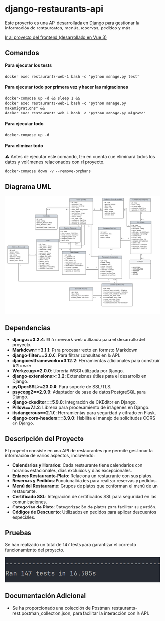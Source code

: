 # django-restaurants-api

Este proyecto es una API desarrollada en Django para gestionar la información de restaurantes, menús, reservas, pedidos y más.

[Ir al proyecto del frontend (desarrollado en Vue 3)](https://github.com/Madirex/vue_restaurants_front/)

## Comandos

#### Para ejecutar los tests

    docker exec restaurants-web-1 bash -c "python manage.py test"

#### Para ejecutar todo por primera vez y hacer las migraciones

    docker-compose up -d && sleep 1 &&
    docker exec restaurants-web-1 bash -c "python manage.py makemigrations" &&
    docker exec restaurants-web-1 bash -c "python manage.py migrate"

#### Para ejecutar todo
    
    docker-compose up -d

#### Para eliminar todo

⚠️ Antes de ejecutar este comando, ten en cuenta que eliminará todos los datos y volúmenes relacionados con el proyecto.

    docker-compose down -v --remove-orphans


## Diagrama UML
![Tests](/images/UML.png)

## Dependencias

- **django==3.2.4**: El framework web utilizado para el desarrollo del proyecto.
- **Markdown==3.1.1**: Para procesar texto en formato Markdown.
- **django-filter==2.0.0**: Para filtrar consultas en la API.
- **djangorestframework==3.12.2**: Herramientas adicionales para construir APIs web.
- **Werkzeug>=2.0.0**: Librería WSGI utilizada por Django.
- **django-extensions>=3.2**: Extensiones útiles para el desarrollo en Django.
- **pyOpenSSL>=23.0.0**: Para soporte de SSL/TLS.
- **psycopg2==2.9.9**: Adaptador de base de datos PostgreSQL para Django.
- **django-ckeditor==5.9.0**: Integración de CKEditor en Django.
- **Pillow==7.1.2**: Librería para procesamiento de imágenes en Django.
- **itsdangerous==2.1.0**: Herramientas para seguridad y cifrado en Flask.
- **django-cors-headers==3.9.0**: Habilita el manejo de solicitudes CORS en Django.

## Descripción del Proyecto

El proyecto consiste en una API de restaurantes que permite gestionar la información de varios aspectos, incluyendo:

- **Calendarios y Horarios**: Cada restaurante tiene calendarios con horarios estacionales, días excluidos y días excepcionales.
- **Enlaces Restaurante-Plato**: Relaciona un restaurante con sus platos.
- **Reservas y Pedidos**: Funcionalidades para realizar reservas y pedidos.
- **Menú del Restaurante**: Grupos de platos que conforman el menú de un restaurante.
- **Certificado SSL**: Integración de certificados SSL para seguridad en las comunicaciones.
- **Categorías de Plato**: Categorización de platos para facilitar su gestión.
- **Códigos de Descuento**: Utilizados en pedidos para aplicar descuentos especiales.

## Pruebas

Se han realizado un total de 147 tests para garantizar el correcto funcionamiento del proyecto.

![Tests](/images/tests.png)

## Documentación Adicional

- Se ha proporcionado una colección de Postman: restaurants-rest.postman_collection.json, para facilitar la interacción con la API.
